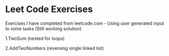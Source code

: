 # Leet Code Exercises
 
Exercises I have completed from leetcode.com - Using user generated input to solve tasks (Still working solution)

1.TwoSum (nested for loops)

2.AddTwoNumbers (reversing single linked list)
